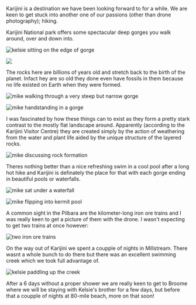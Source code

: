 Karijini is a destination we have been looking forward to for a while. We are keen to get stuck into another one of our passions (other than drone photography); hiking.

Karijini National park offers some spectacular deep gorges you walk around, over and down into.

![kelsie sitting on the edge of gorge](/posts/camping-oz-2017-pilbara/IMG_9654.jpg)

![](/posts/camping-oz-2017-pilbara/Dales-Gorge.jpg)

The rocks here are billions of years old and stretch back to the birth of the planet. Infact hey are so old they done even have fossils in them because no life existed on Earth when they were formed.

![mike walking through a very steep but narrow gorge ](/posts/camping-oz-2017-pilbara/IMG_9668.jpg)

![mike handstanding in a gorge](/posts/camping-oz-2017-pilbara/IMG_9720.jpg)

I was fascinated by how these things can to exist as they form a pretty stark contrast to the mostly flat landscape around. Apparently (according to the Karijini Visitor Centre) they are created simply by the action of weathering from the water and plant life aided by the unique structure of the layered rocks.

![mike discussing rock formation](/posts/camping-oz-2017-pilbara/IMG_9730.jpg)

Theres nothing better than a nice refreshing swim in a cool pool after a long hot hike and Karijini is definately the place for that with each gorge ending in beautiful pools or waterfalls.

![mike sat under a waterfall](/posts/camping-oz-2017-pilbara/IMG_9718.jpg)

![mike flipping into kermit pool](/posts/camping-oz-2017-pilbara/IMG_9682.jpg)

A common sight in the Pilbara are the kilometer-long iron ore trains and I was really keen to get a picture of them with the drone. I wasn't expecting to get two trains at once however:

![two iron ore trains](/posts/camping-oz-2017-pilbara/Karrijini-Trains.jpg)

On the way out of Karijini we spent a coupple of nights in Millstream. There wasnt a whole bunch to do there but there was an excellent swimming creek which we took full advantage of.

![kelsie paddling up the creek](/posts/camping-oz-2017-pilbara/DJI_0699.jpg)

After a 6 days without a proper shower we are really keen to get to Broome where we will be staying with Kelsie's brother for a few days, but before that a coupple of nights at 80-mile beach, more on that soon!